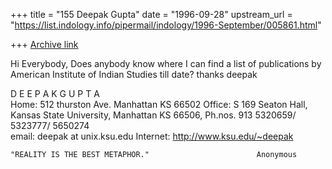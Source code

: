 +++
title = "155 Deepak Gupta"
date = "1996-09-28"
upstream_url = "https://list.indology.info/pipermail/indology/1996-September/005861.html"

+++
[Archive link](https://list.indology.info/pipermail/indology/1996-September/005861.html)

Hi Everybody,
Does anybody know where I can find a list of publications
by American Institute of Indian Studies till date?
thanks
deepak


D E E P A K     G U P T A                    
Home:  512 thurston Ave. Manhattan KS 66502
Office: S 169 Seaton Hall, Kansas State University,
Manhattan KS 66506, Ph.nos. 913 5320659/ 5323777/ 5650274          
email: deepak at unix.ksu.edu  Internet: http://www.ksu.edu/~deepak
~~~~~~~~~~~~~~~~~~~~~~~~~~~~~~~~~~~~~~~~~~~~~~~~~~~~~~~~~~~~~~~~
"REALITY IS THE BEST METAPHOR."                        Anonymous






